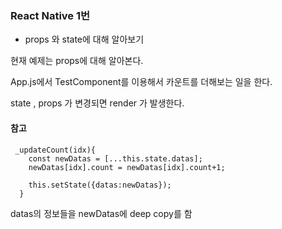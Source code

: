 ### React Native 1번

* props 와 state에 대해 알아보기

현재 예제는 props에 대해 알아본다. 

App.js에서 TestComponent를 이용해서 카운트를 더해보는 일을 한다.

state , props 가 변경되면 render 가 발생한다.

#### 참고 

~~~
 _updateCount(idx){
    const newDatas = [...this.state.datas];
    newDatas[idx].count = newDatas[idx].count+1;

    this.setState({datas:newDatas});
  }
~~~
datas의 정보들을 newDatas에 deep copy를 함
